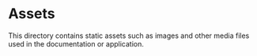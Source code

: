 # Assets

This directory contains static assets such as images and other media files used in the documentation or application.
